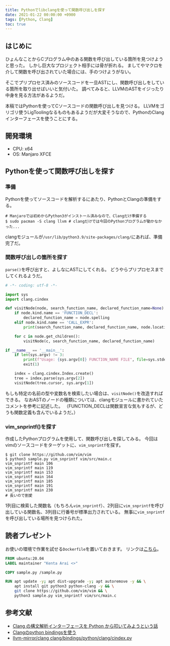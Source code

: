 ```yaml
---
title: Pythonでlibclangを使って関数呼び出しを探す
date: 2021-01-22 00:00:00 +0900
tags: [Python, Clang]
toc: true
---
```

## はじめに

ひょんなことからCプログラム中のある関数を呼び出している箇所を見つけようと思った。
しかし巨大なプロジェクト相手には骨が折れる。
ましてやマクロを介して関数を呼び出されていた場合には、手のつけようがない。

そこでプリプロセス済みのソースコードを一旦ASTにし、関数呼び出しをしている箇所を取り出せばいいと気付いた。
調べてみると、LLVMのASTをイジったり中身を見る方法があるようだ。

本稿ではPythonを使ってCソースコードの関数呼び出しを見つける。
LLVMをゴリゴリ使うLigToolingなるものもあるようだが大変そうなので、PythonのClangインターフェースを使うことにする。

## 開発環境

- CPU: x64
- OS: Manjaro XFCE

## Pythonを使って関数呼び出しを探す

### 準備

Pythonを使ってソースコードを解析するにあたり、PythonとClangの準備をする。

```shell
# Manjaroでは初めからPython3がインストール済みなので、Clangだけ準備する
$ sudo pacman -S clang llvm # clangだけでは今回のPythonプログラムが動かなかった...
```

clangモジュールが`/usr/lib/python3.9/site-packages/clang/`にあれば、準備完了だ。

### 関数呼び出しの箇所を探す

`parse()`を呼び出すと、よしなにASTにしてくれる。
どうやらプリプロセスまでしてくれるようだ。

```python
# -*- coding: utf-8 -*-

import sys
import clang.cindex

def visitNode(node, search_function_name, declared_function_name=None):
    if node.kind.name == 'FUNCTION_DECL':
        declared_function_name = node.spelling
    elif node.kind.name == 'CALL_EXPR':
        print(search_function_name, declared_function_name, node.location.line)

    for c in node.get_children():
        visitNode(c, search_function_name, declared_function_name)

if __name__ == '__main__':
    if len(sys.argv) != 3:
        print(f"Usage: {sys.argv[0]} FUNCTION_NAME FILE", file=sys.stderr)
        exit(1)

    index = clang.cindex.Index.create()
    tree = index.parse(sys.argv[2])
    visitNode(tree.cursor, sys.argv[1])
```

もしも特定の名前の型や変数名を検索したい場合は、`visitNode()`を改造すればできる。
なおASTのノードの種類については、clangモジュールに書かれていたコメントを参考に記述した。
（FUNCTION\_DECLは関数宣言な気もするが、どうも関数定義も含んでいるようだ。）

### vim\_snprintf()を探す

作成したPythonプログラムを使用して、関数呼び出しを探してみる。
今回はvimのソースコードをターゲットに、`vim_snprintf`を探す。

```shell
$ git clone https://github.com/vim/vim
$ python3 sample.py vim_snprintf vim/src/main.c
vim_snprintf main 106
vim_snprintf main 119
vim_snprintf main 153
vim_snprintf main 164
vim_snprintf main 185
vim_snprintf main 191
vim_snprintf main 230
# 長いので割愛
```

1列目に検索した関数名（もちろん`vim_snprintf`）、2列目に`vim_snprintf`を呼び出している関数名、3列目に行番号が標準出力されている。
無事に`vim_snprintf`を呼び出している場所を見つけられた。

## 読者プレゼント

お使いの環境で作業を試せる`Dockerfile`を置いておきます。
リンクは[こちら](Dockerfile)。

```Dockerfile
FROM ubuntu:20.04
LABEL maintainer "Kenta Arai <>"

COPY sample.py /sample.py

RUN apt update -y; apt dist-upgrade -y; apt autoremove -y && \
    apt install git python3 python-clang -y && \
    git clone https://github.com/vim/vim && \
    python3 sample.py vim_snprintf vim/src/main.c
```

## 参考文献

- [Clang の構文解析インターフェースを Python から叩いてみようという話](https://blog.fenrir-inc.com/jp/2011/07/clang_syntax_analysis_interface_with_python.html)
- [Clangのpython bindingsを使う](http://asdm.hatenablog.com/entry/2015/01/08/170707)
- [llvm-mirror/clang clang/bindings/python/clang/cindex.py](https://github.com/llvm-mirror/clang/blob/master/bindings/python/clang/cindex.py)
